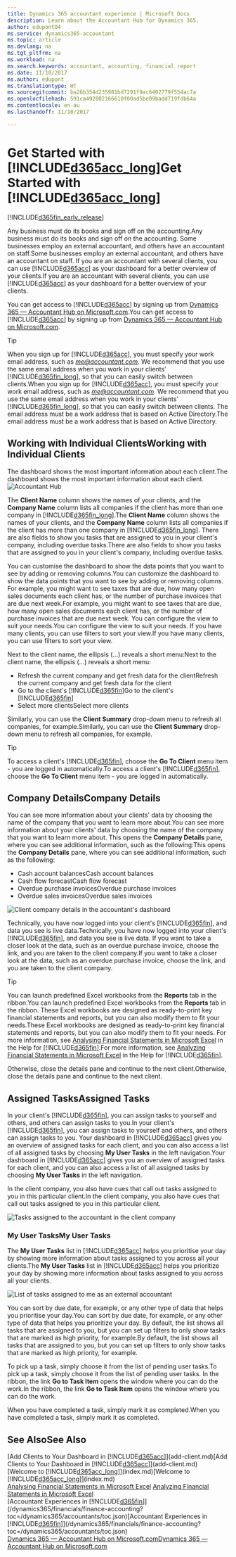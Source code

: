 ```yaml
---
title: Dynamics 365 accountant experience | Microsoft Docs
description: Learn about the Accountant Hub for Dynamics 365.
author: edupont04
ms.service: dynamics365-accountant
ms.topic: article
ms.devlang: na
ms.tgt_pltfrm: na
ms.workload: na
ms.search.keywords: accountant, accounting, financial report
ms.date: 11/10/2017
ms.author: edupont
ms.translationtype: HT
ms.sourcegitcommit: ba26b354d235981bd7291f9ac6402779f554ac7a
ms.openlocfilehash: 591ca492802166610f00ad5be09badd719fdb64a
ms.contentlocale: en-au
ms.lasthandoff: 11/10/2017

---
```

# <a name="get-started-with-included365acclongincludesd365acclongmdmd"></a><span data-ttu-id="5746f-103">Get Started with [!INCLUDE[d365acc_long](includes/d365acc_long_md.md)]</span><span class="sxs-lookup"><span data-stu-id="5746f-103">Get Started with [!INCLUDE[d365acc_long](includes/d365acc_long_md.md)]</span></span>
[!INCLUDE[d365fin_early_release](includes/d365fin_early_release.md.md)]

<span data-ttu-id="5746f-104">Any business must do its books and sign off on the accounting.</span><span class="sxs-lookup"><span data-stu-id="5746f-104">Any business must do its books and sign off on the accounting.</span></span> <span data-ttu-id="5746f-105">Some businesses employ an external accountant, and others have an accountant on staff.</span><span class="sxs-lookup"><span data-stu-id="5746f-105">Some businesses employ an external accountant, and others have an accountant on staff.</span></span> <span data-ttu-id="5746f-106">If you are an accountant with several clients, you can use [!INCLUDE[d365acc](includes/d365acc_md.md)] as your dashboard for a better overview of your clients.</span><span class="sxs-lookup"><span data-stu-id="5746f-106">If you are an accountant with several clients, you can use [!INCLUDE[d365acc](includes/d365acc_md.md)] as your dashboard for a better overview of your clients.</span></span>  

<span data-ttu-id="5746f-107">You can get access to [!INCLUDE[d365acc](includes/d365acc_md.md)] by signing up from [Dynamics 365 — Accountant Hub on Microsoft.com](https://www.microsoft.com/en-us/dynamics365/financial-insights-for-accountants).</span><span class="sxs-lookup"><span data-stu-id="5746f-107">You can get access to [!INCLUDE[d365acc](includes/d365acc_md.md)] by signing up from [Dynamics 365 — Accountant Hub on Microsoft.com](https://www.microsoft.com/en-us/dynamics365/financial-insights-for-accountants).</span></span>  

> [!TIP]  
>  <span data-ttu-id="5746f-108">When you sign up for [!INCLUDE[d365acc](includes/d365acc_md.md)], you must specify your work email address, such as *me@accountant.com*. We recommend that you use the same email address when you work in your clients' [!INCLUDE[d365fin_long](includes/d365fin_long_md.md)], so that you can easily switch between clients.</span><span class="sxs-lookup"><span data-stu-id="5746f-108">When you sign up for [!INCLUDE[d365acc](includes/d365acc_md.md)], you must specify your work email address, such as *me@accountant.com*. We recommend that you use the same email address when you work in your clients' [!INCLUDE[d365fin_long](includes/d365fin_long_md.md)], so that you can easily switch between clients.</span></span> <span data-ttu-id="5746f-109">The email address must be a work address that is based on Active Directory.</span><span class="sxs-lookup"><span data-stu-id="5746f-109">The email address must be a work address that is based on Active Directory.</span></span>

## <a name="working-with-individual-clients"></a><span data-ttu-id="5746f-110">Working with Individual Clients</span><span class="sxs-lookup"><span data-stu-id="5746f-110">Working with Individual Clients</span></span>
<span data-ttu-id="5746f-111">The dashboard shows the most important information about each client.</span><span class="sxs-lookup"><span data-stu-id="5746f-111">The dashboard shows the most important information about each client.</span></span>  
![Accountant Hub](./media/accountant-get-started/accountant-dashboard-tasks.png)

<span data-ttu-id="5746f-113">The **Client Name** column shows the names of your clients, and the **Company Name** column lists all companies if the client has more than one company in [!INCLUDE[d365fin_long](includes/d365fin_long_md.md)].</span><span class="sxs-lookup"><span data-stu-id="5746f-113">The **Client Name** column shows the names of your clients, and the **Company Name** column lists all companies if the client has more than one company in [!INCLUDE[d365fin_long](includes/d365fin_long_md.md)].</span></span> <span data-ttu-id="5746f-114">There are also fields to show you tasks that are assigned to you in your client's company, including overdue tasks.</span><span class="sxs-lookup"><span data-stu-id="5746f-114">There are also fields to show you tasks that are assigned to you in your client's company, including overdue tasks.</span></span>  

<span data-ttu-id="5746f-115">You can customise the dashboard to show the data points that you want to see by adding or removing columns.</span><span class="sxs-lookup"><span data-stu-id="5746f-115">You can customize the dashboard to show the data points that you want to see by adding or removing columns.</span></span> <span data-ttu-id="5746f-116">For example, you might want to see taxes that are due, how many open sales documents each client has, or the number of purchase invoices that are due next week.</span><span class="sxs-lookup"><span data-stu-id="5746f-116">For example, you might want to see taxes that are due, how many open sales documents each client has, or the number of purchase invoices that are due next week.</span></span> <span data-ttu-id="5746f-117">You can configure the view to suit your needs.</span><span class="sxs-lookup"><span data-stu-id="5746f-117">You can configure the view to suit your needs.</span></span> <span data-ttu-id="5746f-118">If you have many clients, you can use filters to sort your view.</span><span class="sxs-lookup"><span data-stu-id="5746f-118">If you have many clients, you can use filters to sort your view.</span></span>  

<span data-ttu-id="5746f-119">Next to the client name, the ellipsis (...) reveals a short menu:</span><span class="sxs-lookup"><span data-stu-id="5746f-119">Next to the client name, the ellipsis (...) reveals a short menu:</span></span>

-   <span data-ttu-id="5746f-120">Refresh the current company and get fresh data for the client</span><span class="sxs-lookup"><span data-stu-id="5746f-120">Refresh the current company and get fresh data for the client</span></span>  
-   <span data-ttu-id="5746f-121">Go to the client's [!INCLUDE[d365fin](includes/d365fin_md.md)]</span><span class="sxs-lookup"><span data-stu-id="5746f-121">Go to the client's [!INCLUDE[d365fin](includes/d365fin_md.md)]</span></span>  
-   <span data-ttu-id="5746f-122">Select more clients</span><span class="sxs-lookup"><span data-stu-id="5746f-122">Select more clients</span></span>  

<span data-ttu-id="5746f-123">Similarly, you can use the **Client Summary** drop-down menu to refresh all companies, for example.</span><span class="sxs-lookup"><span data-stu-id="5746f-123">Similarly, you can use the **Client Summary** drop-down menu to refresh all companies, for example.</span></span>  

> [!TIP]  
>  <span data-ttu-id="5746f-124">To access a client's [!INCLUDE[d365fin](includes/d365fin_md.md)], choose the **Go To Client** menu item - you are logged in automatically.</span><span class="sxs-lookup"><span data-stu-id="5746f-124">To access a client's [!INCLUDE[d365fin](includes/d365fin_md.md)], choose the **Go To Client** menu item - you are logged in automatically.</span></span>

## <a name="company-details"></a><span data-ttu-id="5746f-125">Company Details</span><span class="sxs-lookup"><span data-stu-id="5746f-125">Company Details</span></span>
<span data-ttu-id="5746f-126">You can see more information about your clients' data by choosing the name of the company that you want to learn more about.</span><span class="sxs-lookup"><span data-stu-id="5746f-126">You can see more information about your clients' data by choosing the name of the company that you want to learn more about.</span></span> <span data-ttu-id="5746f-127">This opens the **Company Details** pane, where you can see additional information, such as the following:</span><span class="sxs-lookup"><span data-stu-id="5746f-127">This opens the **Company Details** pane, where you can see additional information, such as the following:</span></span>  

* <span data-ttu-id="5746f-128">Cash account balances</span><span class="sxs-lookup"><span data-stu-id="5746f-128">Cash account balances</span></span>  
* <span data-ttu-id="5746f-129">Cash flow forecast</span><span class="sxs-lookup"><span data-stu-id="5746f-129">Cash flow forecast</span></span>  
* <span data-ttu-id="5746f-130">Overdue purchase invoices</span><span class="sxs-lookup"><span data-stu-id="5746f-130">Overdue purchase invoices</span></span>  
* <span data-ttu-id="5746f-131">Overdue sales invoices</span><span class="sxs-lookup"><span data-stu-id="5746f-131">Overdue sales invoices</span></span>  

![Client company details in the accountant's dashboard](./media/accountant-get-started/accountant-company-details.png)

<span data-ttu-id="5746f-133">Technically, you have now logged into your client's [!INCLUDE[d365fin](includes/d365fin_md.md)], and data you see is live data.</span><span class="sxs-lookup"><span data-stu-id="5746f-133">Technically, you have now logged into your client's [!INCLUDE[d365fin](includes/d365fin_md.md)], and data you see is live data.</span></span> <span data-ttu-id="5746f-134">If you want to take a closer look at the data, such as an overdue purchase invoice, choose the link, and you are taken to the client company.</span><span class="sxs-lookup"><span data-stu-id="5746f-134">If you want to take a closer look at the data, such as an overdue purchase invoice, choose the link, and you are taken to the client company.</span></span>  

> [!TIP]  
>  <span data-ttu-id="5746f-135">You can launch predefined Excel workbooks from the **Reports** tab in the ribbon.</span><span class="sxs-lookup"><span data-stu-id="5746f-135">You can launch predefined Excel workbooks from the **Reports** tab in the ribbon.</span></span> <span data-ttu-id="5746f-136">These Excel workbooks are designed as ready-to-print key financial statements and reports, but you can also modify them to fit your needs.</span><span class="sxs-lookup"><span data-stu-id="5746f-136">These Excel workbooks are designed as ready-to-print key financial statements and reports, but you can also modify them to fit your needs.</span></span> <span data-ttu-id="5746f-137">For more information, see [Analysing Financial Statements in Microsoft Excel](/dynamics365/financials/finance-analyze-excel?toc=/dynamics365/accountants/toc.json) in the Help for [!INCLUDE[d365fin](includes/d365fin_md.md)].</span><span class="sxs-lookup"><span data-stu-id="5746f-137">For more information, see [Analyzing Financial Statements in Microsoft Excel](/dynamics365/financials/finance-analyze-excel?toc=/dynamics365/accountants/toc.json) in the Help for [!INCLUDE[d365fin](includes/d365fin_md.md)].</span></span>  

<span data-ttu-id="5746f-138">Otherwise, close the details pane and continue to the next client.</span><span class="sxs-lookup"><span data-stu-id="5746f-138">Otherwise, close the details pane and continue to the next client.</span></span>  

## <a name="assigned-tasks"></a><span data-ttu-id="5746f-139">Assigned Tasks</span><span class="sxs-lookup"><span data-stu-id="5746f-139">Assigned Tasks</span></span>
<span data-ttu-id="5746f-140">In your client's [!INCLUDE[d365fin](includes/d365fin_md.md)], you can assign tasks to yourself and others, and others can assign tasks to you.</span><span class="sxs-lookup"><span data-stu-id="5746f-140">In your client's [!INCLUDE[d365fin](includes/d365fin_md.md)], you can assign tasks to yourself and others, and others can assign tasks to you.</span></span> <span data-ttu-id="5746f-141">Your dashboard in [!INCLUDE[d365acc](includes/d365acc_md.md)] gives you an overview of assigned tasks for each client, and you can also access a list of all assigned tasks by choosing **My User Tasks** in the left navigation.</span><span class="sxs-lookup"><span data-stu-id="5746f-141">Your dashboard in [!INCLUDE[d365acc](includes/d365acc_md.md)] gives you an overview of assigned tasks for each client, and you can also access a list of all assigned tasks by choosing **My User Tasks** in the left navigation.</span></span>  

<span data-ttu-id="5746f-142">In the client company, you also have cues that call out tasks assigned to you in this particular client.</span><span class="sxs-lookup"><span data-stu-id="5746f-142">In the client company, you also have cues that call out tasks assigned to you in this particular client.</span></span>

![Tasks assigned to the accountant in the client company](./media/accountant-get-started/accountant-company-details-tasks.png)

### <a name="my-user-tasks"></a><span data-ttu-id="5746f-144">My User Tasks</span><span class="sxs-lookup"><span data-stu-id="5746f-144">My User Tasks</span></span>
<span data-ttu-id="5746f-145">The **My User Tasks** list in [!INCLUDE[d365acc](includes/d365acc_md.md)] helps you prioritise your day by showing more information about tasks assigned to you across all your clients.</span><span class="sxs-lookup"><span data-stu-id="5746f-145">The **My User Tasks** list in [!INCLUDE[d365acc](includes/d365acc_md.md)] helps you prioritize your day by showing more information about tasks assigned to you across all your clients.</span></span>  

![List of tasks assigned to me as an external accountant](./media/accountant-get-started/accountant-tasklist.png)

<span data-ttu-id="5746f-147">You can sort by due date, for example, or any other type of data that helps you prioritise your day.</span><span class="sxs-lookup"><span data-stu-id="5746f-147">You can sort by due date, for example, or any other type of data that helps you prioritize your day.</span></span> <span data-ttu-id="5746f-148">By default, the list shows all tasks that are assigned to you, but you can set up filters to only show tasks that are marked as high priority, for example.</span><span class="sxs-lookup"><span data-stu-id="5746f-148">By default, the list shows all tasks that are assigned to you, but you can set up filters to only show tasks that are marked as high priority, for example.</span></span>

<span data-ttu-id="5746f-149">To pick up a task, simply choose it from the list of pending user tasks.</span><span class="sxs-lookup"><span data-stu-id="5746f-149">To pick up a task, simply choose it from the list of pending user tasks.</span></span> <span data-ttu-id="5746f-150">In the ribbon, the link **Go to Task Item** opens the window where you can do the work.</span><span class="sxs-lookup"><span data-stu-id="5746f-150">In the ribbon, the link **Go to Task Item** opens the window where you can do the work.</span></span>  

<span data-ttu-id="5746f-151">When you have completed a task, simply mark it as completed.</span><span class="sxs-lookup"><span data-stu-id="5746f-151">When you have completed a task, simply mark it as completed.</span></span>  

## <a name="see-also"></a><span data-ttu-id="5746f-152">See Also</span><span class="sxs-lookup"><span data-stu-id="5746f-152">See Also</span></span>
<span data-ttu-id="5746f-153">[Add Clients to Your Dashboard in [!INCLUDE[d365acc](includes/d365acc_md.md)]](add-client.md)</span><span class="sxs-lookup"><span data-stu-id="5746f-153">[Add Clients to Your Dashboard in [!INCLUDE[d365acc](includes/d365acc_md.md)]](add-client.md)</span></span>  
<span data-ttu-id="5746f-154">[Welcome to [!INCLUDE[d365acc_long](includes/d365acc_long_md.md)]](index.md)</span><span class="sxs-lookup"><span data-stu-id="5746f-154">[Welcome to [!INCLUDE[d365acc_long](includes/d365acc_long_md.md)]](index.md)</span></span>  
<span data-ttu-id="5746f-155">[Analysing Financial Statements in Microsoft Excel](/dynamics365/financials/finance-analyze-excel?toc=/dynamics365/accountants/toc.json) </span><span class="sxs-lookup"><span data-stu-id="5746f-155">[Analyzing Financial Statements in Microsoft Excel](/dynamics365/financials/finance-analyze-excel?toc=/dynamics365/accountants/toc.json) </span></span>  
<span data-ttu-id="5746f-156">[Accountant Experiences in [!INCLUDE[d365fin](includes/d365fin_md.md)]](/dynamics365/financials/finance-accounting?toc=/dynamics365/accountants/toc.json)</span><span class="sxs-lookup"><span data-stu-id="5746f-156">[Accountant Experiences in [!INCLUDE[d365fin](includes/d365fin_md.md)]](/dynamics365/financials/finance-accounting?toc=/dynamics365/accountants/toc.json)</span></span>  
[<span data-ttu-id="5746f-157">Dynamics 365 — Accountant Hub on Microsoft.com</span><span class="sxs-lookup"><span data-stu-id="5746f-157">Dynamics 365 — Accountant Hub on Microsoft.com</span></span>](https://www.microsoft.com/en-us/dynamics365/financial-insights-for-accountants)  

